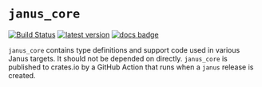# `janus_core`
[![Build Status]][actions] [![latest version]][crates.io] [![docs badge]][docs.rs]

[Build Status]: https://github.com/divviup/janus/workflows/ci-build/badge.svg
[actions]: https://github.com/divviup/janus/actions?query=branch%3Amain
[latest version]: https://img.shields.io/crates/v/janus_core.svg
[crates.io]: https://crates.io/crates/janus_core
[docs badge]: https://img.shields.io/badge/docs.rs-rustdoc-green
[docs.rs]: https://docs.rs/janus_core/

`janus_core` contains type definitions and support code used in various Janus targets. It should not be depended on directly. `janus_core` is published to crates.io by a GitHub Action that runs when a `janus` release is created.
